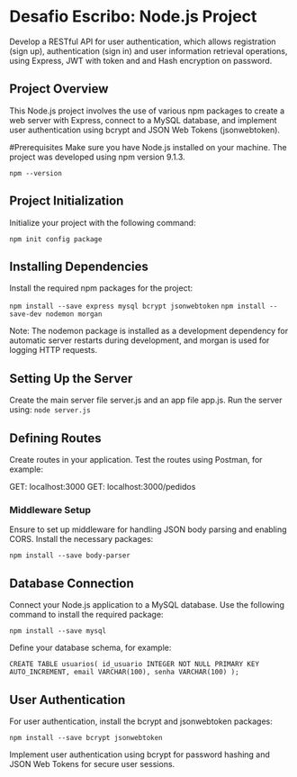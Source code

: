 # Desafio Escribo: Node.js Project
Develop a RESTful API for user authentication, which allows registration (sign up), authentication (sign in) and user information retrieval operations, using Express, JWT with token and and Hash encryption on password. 


## Project Overview
This Node.js project involves the use of various npm packages to create a web server with Express, connect to a MySQL database, and implement user authentication using bcrypt and JSON Web Tokens (jsonwebtoken).

#Prerequisites
Make sure you have Node.js installed on your machine. The project was developed using npm version 9.1.3.

`npm --version`

## Project Initialization
Initialize your project with the following command:

`npm init config package`

## Installing Dependencies
Install the required npm packages for the project:

`npm install --save express mysql bcrypt jsonwebtoken`
`npm install --save-dev nodemon morgan`

Note: The nodemon package is installed as a development dependency for automatic server restarts during development, and morgan is used for logging HTTP requests.

## Setting Up the Server
Create the main server file server.js and an app file app.js. Run the server using:
`node server.js`

## Defining Routes
Create routes in your application. Test the routes using Postman, for example:

GET: localhost:3000
GET: localhost:3000/pedidos

### Middleware Setup

Ensure to set up middleware for handling JSON body parsing and enabling CORS. Install the necessary packages:

`npm install --save body-parser`



## Database Connection
Connect your Node.js application to a MySQL database. Use the following command to install the required package:

`npm install --save mysql`

Define your database schema, for example:


`CREATE TABLE usuarios(
  id_usuario INTEGER NOT NULL PRIMARY KEY AUTO_INCREMENT,
  email VARCHAR(100),
  senha VARCHAR(100)
);` 

## User Authentication
For user authentication, install the bcrypt and jsonwebtoken packages:

`npm install --save bcrypt jsonwebtoken`


Implement user authentication using bcrypt for password hashing and JSON Web Tokens for secure user sessions.
